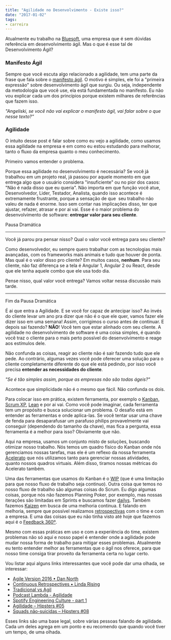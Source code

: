 ```yaml
---
title: "Agilidade no Desenvolvimento - Existe isso?"
date: "2017-01-02"
tags: 
- carreira
---
```


Atualmente eu trabalho na [Bluesoft](http://www.bluesoft.com.br/), uma empresa que é sem dúvidas referência em desenvolvimento ágil. Mas o que é esse tal de Desenvolvimento Ágil?

### Manifesto Ágil

Sempre que você escuta algo relacionado a agilidade, tem uma parte da frase que fala sobre o [manifesto ágil](http://www.manifestoagil.com.br/). O motivo é simples, ele foi a "primeira expressão" sobre desenvolvimento ágil que surgiu. Ou seja, independente da metodologia que você use, ela está fundamentada no manifesto. Eu não vou explicar cada um dos princípios porque existem milhares de referências que fazem isso.

_"Angeliski, se você não vai explicar o manifesto ágil, vai falar sobre o que nesse texto?"_

### Agilidade

O intuito desse post é falar sobre como eu vejo a agilidade, como usamos essa agilidade na empresa e em como eu estou estudando para melhorar, tanto o fluxo da empresa quanto o meu conhecimento.

Primeiro vamos entender o problema.

Porque essa agilidade no desenvolvimento é necessária? Se você já trabalhou em um projeto real, já passou por aquele momento em que entrega algo que o usuário considera "insuficiente" ou no pior dos casos: "Não é nada disso que eu queria". Não importa em que função você atue, Desenvolvedor, Lider, Testador, Analista, quando isso acontece é extremamente frustrante, porque a sensação de que  seu trabalho não valeu de nada é enorme. Isso sem contar nas implicações disso, ter que ajustar, refazer, atrasar e por ai vai. Esse é o maior problema do desenvolvimento de software: **entregar valor para seu cliente**.

Pausa Dramática

* * *

Você já parou pra pensar nisso? Qual o valor você entrega para seu cliente?

Como desenvolvedor, eu sempre quero trabalhar com as tecnologias mais avançadas, com os frameworks mais animais e tudo que houver de ponta. Mas qual é o valor disso pro cliente? Em muitos casos, **nenhum**. Para seu cliente, não faz diferença se a tela é Angular 1, Angular 2 ou React, desde que ele tenha aquele combo que ele usa todo dia.

Pense nisso, qual valor você entrega? Vamos voltar nessa discussão mais tarde.

* * *

Fim da Pausa Dramática

É ai que entra a Agilidade. E se você for capaz de antecipar isso? Ao invés do cliente levar um ano pra dizer que não é o que ele quer, vamos fazer ele dizer isso em uma semana! Assim, corrigimos o curso antes de continuar. E depois sai fazendo? **NÃO**! Você tem que estar alinhado com seu cliente. A agilidade no desenvolvimento de software é uma coisa simples, é quando você traz o cliente para o mais perto possível do desenvolvimento e reage aos estímulos dele.

Não confunda as coisas, reagir ao cliente não é sair fazendo tudo que ele pede. Ao contrário, algumas vezes você pode oferecer uma solução para o cliente completamente diferente do que ele está pedindo, por isso você precisa **entender as necessidades do cliente**.

_"Se é tão simples assim, porque as empresas não são todas ágeis?"_

Acontece que simplicidade não é o mesmo que fácil. Não confunda os dois.

Para colocar isso em prática, existem ferramenta, por exemplo o [Kanban](http://www.culturaagil.com.br/kanban-do-inicio-ao-fim/), [Scrum](http://www.culturaagil.com.br/como-funciona-o-scrum/),[XP](http://www.desenvolvimentoagil.com.br/xp/), [Lean](http://www.lean.org.br/o-que-e-lean.aspx) e por ai vai. Como você pode imaginar, cada ferramenta tem um propósito e busca solucionar um problema. O desafio está em entender as ferramentas e onde aplica-las. Se você tentar usar uma chave de fenda para desaparafusar um parafuso philips provavelmente vai conseguir (dependendo do tamanho da chave), mas fica a pergunta, essa ferramenta é a melhor para isso? Obviamente que não.

Aqui na empresa, usamos um conjunto misto de soluções, buscando otimizar nosso trabalho. Nós temos um quadro físico do Kanban onde nós gerenciamos nossas tarefas, mas ele é um reflexo da nossa ferramenta [Acelerato](https://www.acelerato.com/) que nós utilizamos tanto para gerenciar nossas atividades, quanto nossos quadros virtuais. Além disso, tiramos nossas métricas do Acelerato também.

<ImagePoster caption="Quadro Kanban Bluesoft - Equipe Taurus" :src="require('@/assets/img/kanban_bluesoft.jpg')" />


Uma das ferramentas que usamos do Kanban é o [WIP](http://celsoavmartins.blogspot.com.br/2012/04/kanban-o-que-e-o-wip-e-por-limita-lo.html) (que é uma limitação para que nosso fluxo de trabalho seja continuo). Outra coisa que temos no nosso fluxo de trabalho são algumas coisas do Scrum. Eu digo algumas coisas, porque nós não fazemos Planning Poker, por exemplo, mas nossas iterações são limitadas em Sprints e buscamos fazer [dailys](http://www.desenvolvimentoagil.com.br/scrum/daily_scrum). Também fazemos [Kaizen](https://endeavor.org.br/kaizen/) em busca de uma melhoria continua. E falando em melhoria, sempre que possível realizamos [retrospectivas](https://www.infoq.com/br/articles/retrospectivas-ageis) com o time e com a empresa. E uma das coisas que eu não tinha visto até hoje que fazemos aqui é o [Feedback 360º](http://www.sobreadministracao.com/avaliacao-360-graus-o-que-e-e-como-funciona/).

Mesmo com essas práticas em uso e com a experiência do time, existem problemas não só aqui e nosso papel é entender onde a agilidade pode mudar nossa forma de trabalho para mitigar esses problemas. Atualmente eu tento entender melhor as ferramentas que o ágil nos oferece, para que nosso time consiga tirar proveito da ferramenta certa no lugar certo.

Vou listar aqui alguns links interessantes que você pode dar uma olhada, se interessar:

- [Agile Version 2016 • Dan North](https://youtu.be/iFLBG_bilrg)
- [Continuous Retrospectives • Linda Rising](https://youtu.be/kJBKYAVZf6o)
- [Tradicional vs Agil](http://www.culturaagil.com.br/tradicional-vs-agil/)
- [Podcast Lambda - Agilidade](http://blog.lambda3.com.br/2016/12/podcast-22-agilidade/)
- [Spotify Engineering Culture - part 1](https://vimeo.com/85490944)
- [Agilidade – Hipsters #05](http://hipsters.tech/agilidade-hipsters-05/)
- [Squads não-suicidas – Hipsters #08](http://hipsters.tech/squads-nao-suicidas-hipsters-08/)

Esses links são uma base legal, sobre várias pessoas falando de agilidade. Cada um deles agrega em um ponto e eu recomendo que quando você tiver um tempo, de uma olhada.

<Signature />

